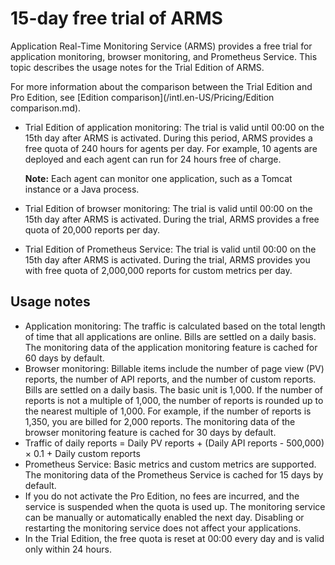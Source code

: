 # 15-day free trial of ARMS

Application Real-Time Monitoring Service \(ARMS\) provides a free trial for application monitoring, browser monitoring, and Prometheus Service. This topic describes the usage notes for the Trial Edition of ARMS.

For more information about the comparison between the Trial Edition and Pro Edition, see [Edition comparison](/intl.en-US/Pricing/Edition comparison.md).

-   Trial Edition of application monitoring: The trial is valid until 00:00 on the 15th day after ARMS is activated. During this period, ARMS provides a free quota of 240 hours for agents per day. For example, 10 agents are deployed and each agent can run for 24 hours free of charge.

    **Note:** Each agent can monitor one application, such as a Tomcat instance or a Java process.

-   Trial Edition of browser monitoring: The trial is valid until 00:00 on the 15th day after ARMS is activated. During the trial, ARMS provides a free quota of 20,000 reports per day.
-   Trial Edition of Prometheus Service: The trial is valid until 00:00 on the 15th day after ARMS is activated. During the trial, ARMS provides you with free quota of 2,000,000 reports for custom metrics per day.

## Usage notes

-   Application monitoring: The traffic is calculated based on the total length of time that all applications are online. Bills are settled on a daily basis. The monitoring data of the application monitoring feature is cached for 60 days by default.
-   Browser monitoring: Billable items include the number of page view \(PV\) reports, the number of API reports, and the number of custom reports. Bills are settled on a daily basis. The basic unit is 1,000. If the number of reports is not a multiple of 1,000, the number of reports is rounded up to the nearest multiple of 1,000. For example, if the number of reports is 1,350, you are billed for 2,000 reports. The monitoring data of the browser monitoring feature is cached for 30 days by default.
-   Traffic of daily reports = Daily PV reports + \(Daily API reports - 500,000\) × 0.1 + Daily custom reports
-   Prometheus Service: Basic metrics and custom metrics are supported. The monitoring data of the Prometheus Service is cached for 15 days by default.
-   If you do not activate the Pro Edition, no fees are incurred, and the service is suspended when the quota is used up. The monitoring service can be manually or automatically enabled the next day. Disabling or restarting the monitoring service does not affect your applications.
-   In the Trial Edition, the free quota is reset at 00:00 every day and is valid only within 24 hours.

